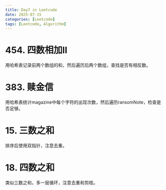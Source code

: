 ```yaml
---
title: Day7 in Leetcode
date: 2025-07-15
categories: [Leetcode]
tags: [Leetcode, Algorithm]
---
```


# 454. 四数相加II
用哈希表记录前两个数组的和，然后遍历后两个数组，查找是否有相反数。

# 383. 赎金信
用哈希表统计magazine中每个字符的出现次数，然后遍历ransomNote，检查是否足够。

# 15. 三数之和
排序后使用双指针，注意去重。

# 18. 四数之和
类似三数之和，多一层循环，注意去重和剪枝。 